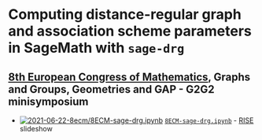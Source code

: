 # Computing distance-regular graph and association scheme parameters in SageMath with `sage-drg`

## [8th European Congress of Mathematics](https://8ecm.si/), Graphs and Groups, Geometries and GAP - G2G2 minisymposium

* [![2021-06-22-8ecm/8ECM-sage-drg.ipynb](https://mybinder.org/badge.svg)](https://mybinder.org/v2/gh/jaanos/sage-drg/master?filepath=jupyter/2021-06-22-8ecm/8ECM-sage-drg.ipynb) [`8ECM-sage-drg.ipynb`](https://nbviewer.jupyter.org/github/jaanos/sage-drg/blob/master/jupyter/2021-06-22-8ecm/8ECM-sage-drg.ipynb) - [RISE](https://github.com/damianavila/RISE) slideshow

